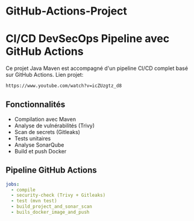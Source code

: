 # GitHub-Actions-Project
# CI/CD DevSecOps Pipeline avec GitHub Actions

Ce projet Java Maven est accompagné d'un pipeline CI/CD complet basé sur GitHub Actions.
Lien projet: 
```bash
https://www.youtube.com/watch?v=icZUzgtz_d8
```
## Fonctionnalités

- Compilation avec Maven
- Analyse de vulnérabilités (Trivy)
- Scan de secrets (Gitleaks)
- Tests unitaires
- Analyse SonarQube
- Build et push Docker

## Pipeline GitHub Actions

```yaml
jobs:
  - compile
  - security-check (Trivy + Gitleaks)
  - test (mvn test)
  - build_project_and_sonar_scan
  - buils_docker_image_and_push
